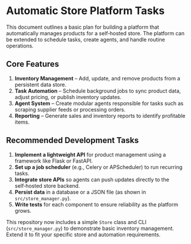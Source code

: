 # Automatic Store Platform Tasks

This document outlines a basic plan for building a platform that automatically manages products for a self‑hosted store. The platform can be extended to schedule tasks, create agents, and handle routine operations.

## Core Features
1. **Inventory Management** – Add, update, and remove products from a persistent data store.
2. **Task Automation** – Schedule background jobs to sync product data, adjust pricing, or publish inventory updates.
3. **Agent System** – Create modular agents responsible for tasks such as scraping supplier feeds or processing orders.
4. **Reporting** – Generate sales and inventory reports to identify profitable items.

## Recommended Development Tasks
1. **Implement a lightweight API** for product management using a framework like Flask or FastAPI.
2. **Set up a job scheduler** (e.g., Celery or APScheduler) to run recurring tasks.
3. **Integrate store APIs** so agents can push updates directly to the self‑hosted store backend.
4. **Persist data** in a database or a JSON file (as shown in `src/store_manager.py`).
5. **Write tests** for each component to ensure reliability as the platform grows.

This repository now includes a simple `Store` class and CLI (`src/store_manager.py`) to demonstrate basic inventory management. Extend it to fit your specific store and automation requirements.
